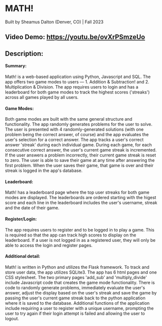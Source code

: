 # MATH!
Built by Sheamus Dalton (Denver, CO) | Fall 2023
## Video Demo:  <https://youtu.be/ovXrPSmzeUo>
## Description:
#### Summary:
Math! is a web-based application using Python, Javascript and SQL. The app offers two game modes to users — 1. Addition & Subtraction! and 2. Multiplication & Division. The app requires users to login and has a leaderboard for both game modes to track the highest scores ('streaks') across all games played by all users.

#### Game Modes:
Both game modes are built with the same general structure and functionality. The app randomly generates problems for the user to solve. The user is presented with 4 randomly-generated solutions (with one problem being the correct answer, of course) and the app evaluates the user's selection for a correct answer. The app tracks a user's correct answer 'streak' during each individual game. During each game, for each consecutive correct answer, the user's current game streak is incremented. If the user answers a problem incorrectly, their current game streak is reset to zero. The user is able to save their game at any time after answering the first problem. When the user saves their game, that game is over and their streak is logged in the app's database.

#### Leaderboard:
Math! has a leaderboard page where the top user streaks for both game modes are displayed. The leaderboards are ordered starting with the higest score and each line in the leaderboard includes the user's username, streak and the date of their game.

#### Register/Login:
The app requires users to register and to be logged in to play a game. This is required so that the app can track high scores to display on the leaderboard. If a user is not logged in as a registered user, they will only be able to access the login and register pages.

#### Additional detail:
Math! is written in Python and utilizes the Flask framework. To track and store user data, the app utilizes SQLite3. The app has 6 html pages and one CSS stylesheet. The two primary pages 'add_sub' and 'multiply_divide' include Javascript code that creates the game mode functionality. There is code to randomly generate problems, immediately evaluate the user's answer, adjust the display based on the user's streak and save the game by passing the user's current game streak back to the python application where it is saved to the database. Additional functions of the application include requiring a user to register with a unique username, prompting the user to try again if their login attempt is failed and allowing the user to logout.
